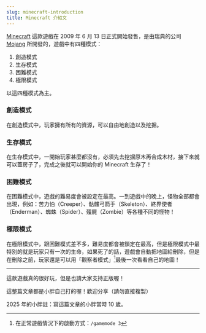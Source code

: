 ```yaml
---
slug: minecraft-introduction
title: Minecraft 介紹文
---
```

[Minecraft](https://www.minecraft.net/) 這款遊戲在 2009 年 6 月 13 日正式開始發售，是由瑞典的公司 [Mojang](https://www.mojang.com/) 所開發的，遊戲中有四種模式：

1. 創造模式
2. 生存模式
3. 困難模式
4. 極限模式

以這四種模式為主。

<!-- truncate -->
### 創造模式

在創造模式中，玩家擁有所有的資源，可以自由地創造以及挖掘。

### 生存模式

在生存模式中，一開始玩家甚麼都沒有，必須先去挖掘原木再合成木材，接下來就可以蓋房子了，完成之後就可以開始你的 Minecraft 生存了！

###  困難模式

在困難模式中，遊戲的難易度會被設定在最高。一到遊戲中的晚上，怪物全部都會出現，例如：苦力怕（Creeper）、骷髏弓箭手（Skeleton）、終界使者（Enderman）、蜘蛛（Spider）、殭屍（Zombie）等各種不同的怪物！

### 極限模式

在極限模式中，跟困難模式差不多，難易度都會被鎖定在最高，但是極限模式中最特別的就是玩家只有一次的生命，如果死了的話，遊戲會自動把地圖給刪除，但是在刪除之前，玩家還是可以用「觀察者模式」[^1]最後一次看看自己的地圖！

---

這款遊戲真的很好玩，但是也請大家支持正版喔！

這整篇文章都是小胖自己打的喔！歡迎分享（請勿直接複製）

2025 年的小胖註：寫這篇文章的小胖當時 10 歲。

[^1]: 在正常遊戲情況下的啟動方式：`/gamemode 3`
